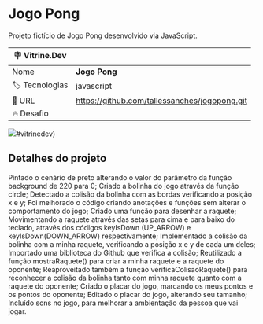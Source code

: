 # Jogo Pong

Projeto fictício de Jogo Pong desenvolvido via JavaScript.

| :placard: Vitrine.Dev |     |
| -------------  | --- |
| Nome        | **Jogo Pong**
| :label: Tecnologias | javascript
| :rocket: URL         | https://github.com/tallessanches/jogopong.git
| :fire: Desafio     | 

<!-- Inserir imagem com a #vitrinedev ao final do link -->
![](https://raw.githubusercontent.com/tallessanches/jogopong/main/jogopong.png)#vitrinedev)

## Detalhes do projeto

Pintado o cenário de preto alterando o valor do parâmetro da função background de 220 para 0;
Criado a bolinha do jogo através da função circle;
Detectado a colisão da bolinha com as bordas verificando a posição x e y;
Foi melhorado o código criando anotações e funções sem alterar o comportamento do jogo;
Criado uma função para desenhar a raquete;
Movimentando a raquete através das setas para cima e para baixo do teclado, através dos códigos keyIsDown (UP_ARROW) e keyIsDown(DOWN_ARROW) respectivamente;
Implementado a colisão da bolinha com a minha raquete, verificando a posição x e y de cada um deles;
Importado uma biblioteca do Github que verifica a colisão;
Reutilizado a função mostraRaquete() para criar a minha raquete e a raquete do oponente;
Reaproveitado também a função verificaColisaoRaquete() para reconhecer a colisão da bolinha tanto com minha raquete quanto com a raquete do oponente;
Criado o placar do jogo, marcando os meus pontos e os pontos do oponente;
Editado o placar do jogo, alterando seu tamanho;
Incluído sons no jogo, para melhorar a ambientação da pessoa que vai jogar.
